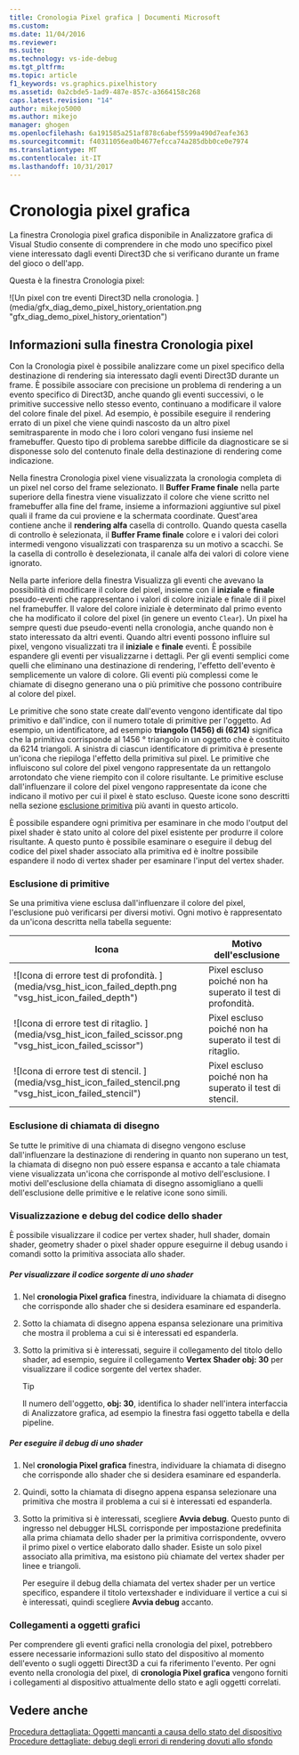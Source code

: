 ```yaml
---
title: Cronologia Pixel grafica | Documenti Microsoft
ms.custom: 
ms.date: 11/04/2016
ms.reviewer: 
ms.suite: 
ms.technology: vs-ide-debug
ms.tgt_pltfrm: 
ms.topic: article
f1_keywords: vs.graphics.pixelhistory
ms.assetid: 0a2cbde5-1ad9-487e-857c-a3664158c268
caps.latest.revision: "14"
author: mikejo5000
ms.author: mikejo
manager: ghogen
ms.openlocfilehash: 6a191585a251af878c6abef5599a490d7eafe363
ms.sourcegitcommit: f40311056ea0b4677efcca74a285dbb0ce0e7974
ms.translationtype: MT
ms.contentlocale: it-IT
ms.lasthandoff: 10/31/2017
---
```

# <a name="graphics-pixel-history"></a>Cronologia pixel grafica
La finestra Cronologia pixel grafica disponibile in Analizzatore grafica di Visual Studio consente di comprendere in che modo uno specifico pixel viene interessato dagli eventi Direct3D che si verificano durante un frame del gioco o dell'app.  
  
 Questa è la finestra Cronologia pixel:  
  
 ![Un pixel con tre eventi Direct3D nella cronologia. ] (media/gfx_diag_demo_pixel_history_orientation.png "gfx_diag_demo_pixel_history_orientation")  
  
## <a name="understanding-the-pixel-history-window"></a>Informazioni sulla finestra Cronologia pixel  
 Con la Cronologia pixel è possibile analizzare come un pixel specifico della destinazione di rendering sia interessato dagli eventi Direct3D durante un frame. È possibile associare con precisione un problema di rendering a un evento specifico di Direct3D, anche quando gli eventi successivi, o le primitive successive nello stesso evento, continuano a modificare il valore del colore finale del pixel. Ad esempio, è possibile eseguire il rendering errato di un pixel che viene quindi nascosto da un altro pixel semitrasparente in modo che i loro colori vengano fusi insieme nel framebuffer. Questo tipo di problema sarebbe difficile da diagnosticare se si disponesse solo del contenuto finale della destinazione di rendering come indicazione.  
  
 Nella finestra Cronologia pixel viene visualizzata la cronologia completa di un pixel nel corso del frame selezionato. Il **Buffer Frame finale** nella parte superiore della finestra viene visualizzato il colore che viene scritto nel framebuffer alla fine del frame, insieme a informazioni aggiuntive sul pixel quali il frame da cui proviene e la schermata coordinate. Quest'area contiene anche il **rendering alfa** casella di controllo. Quando questa casella di controllo è selezionata, il **Buffer Frame finale** colore e i valori dei colori intermedi vengono visualizzati con trasparenza su un motivo a scacchi. Se la casella di controllo è deselezionata, il canale alfa dei valori di colore viene ignorato.  
  
 Nella parte inferiore della finestra Visualizza gli eventi che avevano la possibilità di modificare il colore del pixel, insieme con il **iniziale** e **finale** pseudo-eventi che rappresentano i valori di colore iniziale e finale di il pixel nel framebuffer. Il valore del colore iniziale è determinato dal primo evento che ha modificato il colore del pixel (in genere un evento `Clear`). Un pixel ha sempre questi due pseudo-eventi nella cronologia, anche quando non è stato interessato da altri eventi. Quando altri eventi possono influire sul pixel, vengono visualizzati tra il **iniziale** e **finale** eventi. È possibile espandere gli eventi per visualizzarne i dettagli. Per gli eventi semplici come quelli che eliminano una destinazione di rendering, l'effetto dell'evento è semplicemente un valore di colore. Gli eventi più complessi come le chiamate di disegno generano una o più primitive che possono contribuire al colore del pixel.  
  
 Le primitive che sono state create dall'evento vengono identificate dal tipo primitivo e dall'indice, con il numero totale di primitive per l'oggetto. Ad esempio, un identificatore, ad esempio **triangolo (1456) di (6214)** significa che la primitiva corrisponde al 1456 ° triangolo in un oggetto che è costituito da 6214 triangoli. A sinistra di ciascun identificatore di primitiva è presente un'icona che riepiloga l'effetto della primitiva sul pixel. Le primitive che influiscono sul colore del pixel vengono rappresentate da un rettangolo arrotondato che viene riempito con il colore risultante. Le primitive escluse dall'influenzare il colore del pixel vengono rappresentate da icone che indicano il motivo per cui il pixel è stato escluso. Queste icone sono descritti nella sezione [esclusione primitiva](#exclusion) più avanti in questo articolo.  
  
 È possibile espandere ogni primitiva per esaminare in che modo l'output del pixel shader è stato unito al colore del pixel esistente per produrre il colore risultante. A questo punto è possibile esaminare o eseguire il debug del codice del pixel shader associato alla primitiva ed è inoltre possibile espandere il nodo di vertex shader per esaminare l'input del vertex shader.  
  
###  <a name="exclusion"></a>Esclusione di primitive  
 Se una primitiva viene esclusa dall'influenzare il colore del pixel, l'esclusione può verificarsi per diversi motivi. Ogni motivo è rappresentato da un'icona descritta nella tabella seguente:  
  
|Icona|Motivo dell'esclusione|  
|----------|--------------------------|  
|![Icona di errore test di profondità. ] (media/vsg_hist_icon_failed_depth.png "vsg_hist_icon_failed_depth")|Pixel escluso poiché non ha superato il test di profondità.|  
|![Icona di errore test di ritaglio. ] (media/vsg_hist_icon_failed_scissor.png "vsg_hist_icon_failed_scissor")|Pixel escluso poiché non ha superato il test di ritaglio.|  
|![Icona di errore test di stencil. ] (media/vsg_hist_icon_failed_stencil.png "vsg_hist_icon_failed_stencil")|Pixel escluso poiché non ha superato il test di stencil.|  
  
### <a name="draw-call-exclusion"></a>Esclusione di chiamata di disegno  
 Se tutte le primitive di una chiamata di disegno vengono escluse dall'influenzare la destinazione di rendering in quanto non superano un test, la chiamata di disegno non può essere espansa e accanto a tale chiamata viene visualizzata un'icona che corrisponde al motivo dell'esclusione. I motivi dell'esclusione della chiamata di disegno assomigliano a quelli dell'esclusione delle primitive e le relative icone sono simili.  
  
### <a name="viewing-and-debugging-shader-code"></a>Visualizzazione e debug del codice dello shader  
 È possibile visualizzare il codice per vertex shader, hull shader, domain shader, geometry shader o pixel shader oppure eseguirne il debug usando i comandi sotto la primitiva associata allo shader.  
  
##### <a name="to-view-a-shaders-source-code"></a>Per visualizzare il codice sorgente di uno shader  
  
1.  Nel **cronologia Pixel grafica** finestra, individuare la chiamata di disegno che corrisponde allo shader che si desidera esaminare ed espanderla.  
  
2.  Sotto la chiamata di disegno appena espansa selezionare una primitiva che mostra il problema a cui si è interessati ed espanderla.  
  
3.  Sotto la primitiva si è interessati, seguire il collegamento del titolo dello shader, ad esempio, seguire il collegamento **Vertex Shader obj: 30** per visualizzare il codice sorgente del vertex shader.  
  
    > [!TIP]
    >  Il numero dell'oggetto, **obj: 30**, identifica lo shader nell'intera interfaccia di Analizzatore grafica, ad esempio la finestra fasi oggetto tabella e della pipeline.  
  
##### <a name="to-debug-a-shader"></a>Per eseguire il debug di uno shader  
  
1.  Nel **cronologia Pixel grafica** finestra, individuare la chiamata di disegno che corrisponde allo shader che si desidera esaminare ed espanderla.  
  
2.  Quindi, sotto la chiamata di disegno appena espansa selezionare una primitiva che mostra il problema a cui si è interessati ed espanderla.  
  
3.  Sotto la primitiva si è interessati, scegliere **Avvia debug**. Questo punto di ingresso nel debugger HLSL corrisponde per impostazione predefinita alla prima chiamata dello shader per la primitiva corrispondente, ovvero il primo pixel o vertice elaborato dallo shader. Esiste un solo pixel associato alla primitiva, ma esistono più chiamate del vertex shader per linee e triangoli.  
  
     Per eseguire il debug della chiamata del vertex shader per un vertice specifico, espandere il titolo vertexshader e individuare il vertice a cui si è interessati, quindi scegliere **Avvia debug** accanto.  
  
### <a name="links-to-graphics-objects"></a>Collegamenti a oggetti grafici  
 Per comprendere gli eventi grafici nella cronologia del pixel, potrebbero essere necessarie informazioni sullo stato del dispositivo al momento dell'evento o sugli oggetti Direct3D a cui fa riferimento l'evento. Per ogni evento nella cronologia del pixel, di **cronologia Pixel grafica** vengono forniti i collegamenti al dispositivo attualmente dello stato e agli oggetti correlati.  
  
## <a name="see-also"></a>Vedere anche  
 [Procedura dettagliata: Oggetti mancanti a causa dello stato del dispositivo](walkthrough-missing-objects-due-to-device-state.md)   
 [Procedure dettagliate: debug degli errori di rendering dovuti allo sfondo](walkthrough-debugging-rendering-errors-due-to-shading.md)